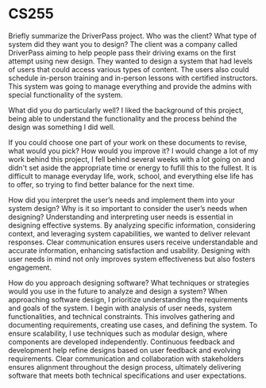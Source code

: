 # CS255
Briefly summarize the DriverPass project. Who was the client? What type of system did they want you to design? The client was a company called DriverPass aiming to help people pass their driving exams on the first attempt using new design. They wanted to design a system that had levels of users that could access various types of content. The users also could schedule in-person training and in-person lessons with certified instructors. This system was going to manage everything and provide the admins with special functionality of the system.

What did you do particularly well? I liked the background of this project, being able to understand the functionality and the process behind the design was something I did well.

If you could choose one part of your work on these documents to revise, what would you pick? How would you improve it? I would change a lot of my work behind this project, I fell behind several weeks with a lot going on and didn't set aside the appropriate time or energy to fufill this to the fullest. It is difficult to manage everyday life, work, school, and everything else life has to offer, so trying to find better balance for the next time.

How did you interpret the user’s needs and implement them into your system design? Why is it so important to consider the user’s needs when designing?  Understanding and interpreting user needs is essential in designing effective systems. By analyzing specific information, considering context, and leveraging system capabilities, we wanted to deliver relevant responses. Clear communication ensures users receive understandable and accurate information, enhancing satisfaction and usability. Designing with user needs in mind not only improves system effectiveness but also fosters engagement.

How do you approach designing software? What techniques or strategies would you use in the future to analyze and design a system? When approaching software design, I prioritize understanding the requirements and goals of the system. I begin with analysis of user needs, system functionalities, and technical constraints. This involves gathering and documenting requirements, creating use cases, and defining the system. To ensure scalability, I use techniques such as modular design, where components are developed independently. Continuous feedback and development help refine designs based on user feedback and evolving requirements. Clear communication and collaboration with stakeholders ensures alignment throughout the design process, ultimately delivering software that meets both technical specifications and user expectations.
